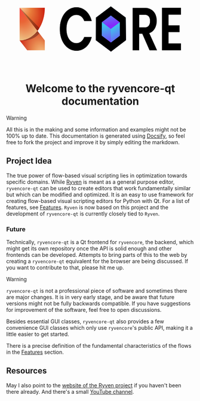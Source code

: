 <p align="center">
  <img src="img/logo.png" height="200"/>
</p>

<h1 align="center"> Welcome to the ryvencore-qt documentation </h1>

> [!WARNING]
> All this is in the making and some information and examples might not be 100% up to date. This documentation is generated using [Docsify](https://github.com/docsifyjs/docsify/), so feel free to fork the project and improve it by simply editing the markdown.

## Project Idea

The true power of flow-based visual scripting lies in optimization towards specific domains. While [Ryven](https://github.com/leon-thomm/ryven) is meant as a general purpose editor, `ryvencore-qt` can be used to create editors that work fundamentally similar but which can be modified and optimized. It is an easy to use framework for creating flow-based visual scripting editors for Python with Qt. For a list of features, see [Features](/features). `Ryven` is now based on this project and the development of `ryvencore-qt` is currently closely tied to `Ryven`.

### Future

Technically, `ryvencore-qt` is a Qt frontend for `ryvencore`, the backend, which might get its own repository once the API is solid enough and other frontends can be developed. Attempts to bring parts of this to the web by creating a `ryvencore-qt` equivalent for the browser are being discussed. If you want to contribute to that, please hit me up.

> [!WARNING]
> `ryvencore-qt` is not a professional piece of software and sometimes there are major changes. It is in very early stage, and be aware that future versions might not be fully backwards compatible. If you have suggestions for improvement of the software, feel free to open discussions.

Besides essential GUI classes, `ryvencore-qt` also provides a few convenience GUI classes which only use `ryvencore`'s public API, making it a little easier to get started.

There is a precise definition of the fundamental characteristics of the flows in the [Features](features.md) section.

## Resources

May I also point to the [website of the Ryven project](https://ryven.org) if you haven't been there already. And there's a small [YouTube channel](https://www.youtube.com/channel/UCfpqNAOXv35bj_j_E_OyR_A).